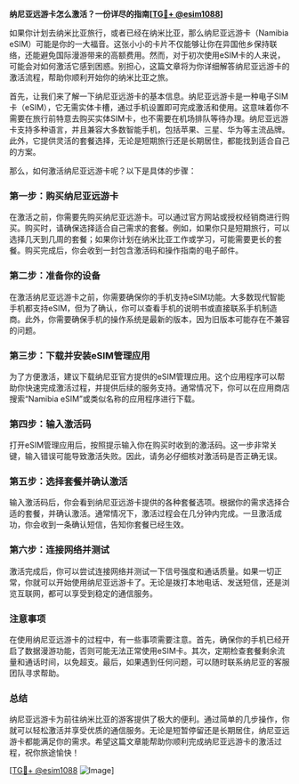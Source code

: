 **纳尼亚远游卡怎么激活？一份详尽的指南[[TG💪+ @esim1088](https://t.me/s/esim1088)]**

如果你计划去纳米比亚旅行，或者已经在纳米比亚，那么纳尼亚远游卡（Namibia eSIM）可能是你的一大福音。这张小小的卡片不仅能够让你在异国他乡保持联络，还能避免国际漫游带来的高额费用。然而，对于初次使用eSIM卡的人来说，可能会对如何激活它感到困惑。别担心，这篇文章将为你详细解答纳尼亚远游卡的激活流程，帮助你顺利开始你的纳米比亚之旅。

首先，让我们来了解一下纳尼亚远游卡的基本信息。纳尼亚远游卡是一种电子SIM卡（eSIM），它无需实体卡槽，通过手机设置即可完成激活和使用。这意味着你不需要在旅行前特意去购买实体SIM卡，也不需要在机场排队等待办理。纳尼亚远游卡支持多种语言，并且兼容大多数智能手机，包括苹果、三星、华为等主流品牌。此外，它提供灵活的套餐选择，无论是短期旅行还是长期居住，都能找到适合自己的方案。

那么，如何激活纳尼亚远游卡呢？以下是具体的步骤：

### **第一步：购买纳尼亚远游卡**
在激活之前，你需要先购买纳尼亚远游卡。可以通过官方网站或授权经销商进行购买。购买时，请确保选择适合自己需求的套餐。例如，如果你只是短期旅行，可以选择几天到几周的套餐；如果你计划在纳米比亚工作或学习，可能需要更长的套餐。购买完成后，你会收到一封包含激活码和操作指南的电子邮件。

### **第二步：准备你的设备**
在激活纳尼亚远游卡之前，你需要确保你的手机支持eSIM功能。大多数现代智能手机都支持eSIM，但为了确认，你可以查看手机的说明书或直接联系手机制造商。此外，你需要确保手机的操作系统是最新的版本，因为旧版本可能存在不兼容的问题。

### **第三步：下载并安装eSIM管理应用**
为了方便激活，建议下载纳尼亚官方提供的eSIM管理应用。这个应用程序可以帮助你快速完成激活过程，并提供后续的服务支持。通常情况下，你可以在应用商店搜索“Namibia eSIM”或类似名称的应用程序进行下载。

### **第四步：输入激活码**
打开eSIM管理应用后，按照提示输入你在购买时收到的激活码。这一步非常关键，输入错误可能导致激活失败。因此，请务必仔细核对激活码是否正确无误。

### **第五步：选择套餐并确认激活**
输入激活码后，你会看到纳尼亚远游卡提供的各种套餐选项。根据你的需求选择合适的套餐，并确认激活。通常情况下，激活过程会在几分钟内完成。一旦激活成功，你会收到一条确认短信，告知你套餐已经生效。

### **第六步：连接网络并测试**
激活完成后，你可以尝试连接网络并测试一下信号强度和通话质量。如果一切正常，你就可以开始使用纳尼亚远游卡了。无论是拨打本地电话、发送短信，还是浏览互联网，都可以享受到稳定的通信服务。

### **注意事项**
在使用纳尼亚远游卡的过程中，有一些事项需要注意。首先，确保你的手机已经开启了数据漫游功能，否则可能无法正常使用eSIM卡。其次，定期检查套餐剩余流量和通话时间，以免超支。最后，如果遇到任何问题，可以随时联系纳尼亚的客服团队寻求帮助。

### **总结**
纳尼亚远游卡为前往纳米比亚的游客提供了极大的便利。通过简单的几步操作，你就可以轻松激活并享受优质的通信服务。无论是短暂停留还是长期居住，纳尼亚远游卡都能满足你的需求。希望这篇文章能帮助你顺利完成纳尼亚远游卡的激活过程，祝你旅途愉快！

[[TG💪+ @esim1088](https://t.me/s/esim1088) ![Image](https://i.postimg.cc/4NQfJmqS/Snipaste-2025-05-13-00-14-12.png)]